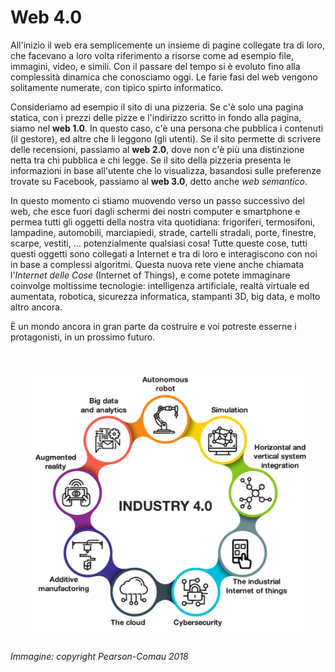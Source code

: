 # Web 4.0

All'inizio il web era semplicemente un insieme di pagine collegate tra di loro, che facevano a loro volta riferimento a risorse come ad esempio file, immagini, video, e simili. Con il passare del tempo si è evoluto fino alla complessità dinamica che conosciamo oggi. Le farie fasi del web vengono solitamente numerate, con tipico spirto informatico.

Consideriamo ad esempio il sito di una pizzeria. Se c'è solo una pagina statica, con i prezzi delle pizze e l'indirizzo scritto in fondo alla pagina, siamo nel **web 1.0**. In questo caso, c'è una persona che pubblica i contenuti (il gestore), ed altre che li leggono (gli utenti). Se il sito permette di scrivere delle recensioni, passiamo al **web 2.0**, dove non c'è più una distinzione netta tra chi pubblica e chi legge. Se il sito della pizzeria presenta le informazioni in base all'utente che lo visualizza, basandosi sulle preferenze trovate su Facebook, passiamo al **web 3.0**, detto anche _web semantico_.

In questo momento ci stiamo muovendo verso un passo successivo del web, che esce fuori dagli schermi dei nostri computer e smartphone e permea tutti gli oggetti della nostra vita quotidiana: frigoriferi, termosifoni, lampadine, automobili, marciapiedi, strade, cartelli stradali, porte, finestre, scarpe, vestiti, ... potenzialmente qualsiasi cosa! Tutte queste cose, tutti questi oggetti sono collegati a Internet e tra di loro e interagiscono con noi in base a complessi algoritmi. Questa nuova rete viene anche chiamata l'_Internet delle Cose_ (Internet of Things), e come potete immaginare coinvolge moltissime tecnologie: intelligenza artificiale, realtà virtuale ed aumentata, robotica, sicurezza informatica, stampanti 3D, big data, e molto altro ancora.

È un mondo ancora in gran parte da costruire e voi potreste esserne i protagonisti, in un prossimo futuro.

<p align="center">
<img title="industria 4.0" src='./industry-4.0-pillars.png' width='90%' style="padding: 30px 0 10px 0;">
</p>

_Immagine: copyright Pearson-Comau 2018_
